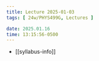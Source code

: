 ```yaml
---
title: Lecture 2025-01-03
tags: [ 24w/PHYS499G, Lectures ]

date: 2025.01.16
time: 13:15:56-0500
---
```


- [[syllabus-info]]
